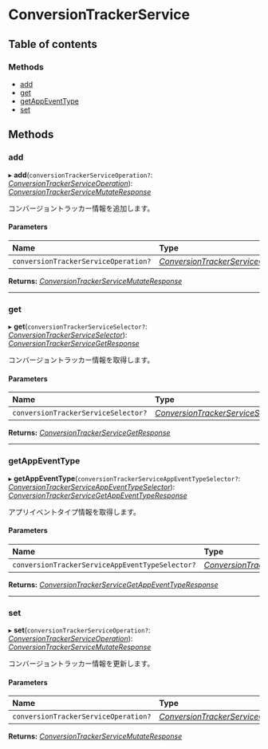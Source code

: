 # ConversionTrackerService


## Table of contents

### Methods

- [add](conversiontrackerservice.md#add)
- [get](conversiontrackerservice.md#get)
- [getAppEventType](conversiontrackerservice.md#getappeventtype)
- [set](conversiontrackerservice.md#set)

## Methods

### add

▸ **add**(`conversionTrackerServiceOperation?`: [*ConversionTrackerServiceOperation*](../../data/search/conversiontrackerserviceoperation.md)): [*ConversionTrackerServiceMutateResponse*](../../data/search/conversiontrackerservicemutateresponse.md)

<div lang=\"ja\">コンバージョントラッカー情報を追加します。</div> 

#### Parameters

| Name | Type |
| :------ | :------ |
| `conversionTrackerServiceOperation?` | [*ConversionTrackerServiceOperation*](../../data/search/conversiontrackerserviceoperation.md) |

**Returns:** [*ConversionTrackerServiceMutateResponse*](../../data/search/conversiontrackerservicemutateresponse.md)

___

### get

▸ **get**(`conversionTrackerServiceSelector?`: [*ConversionTrackerServiceSelector*](../../data/search/conversiontrackerserviceselector.md)): [*ConversionTrackerServiceGetResponse*](../../data/search/conversiontrackerservicegetresponse.md)

<div lang=\"ja\">コンバージョントラッカー情報を取得します。</div> 

#### Parameters

| Name | Type |
| :------ | :------ |
| `conversionTrackerServiceSelector?` | [*ConversionTrackerServiceSelector*](../../data/search/conversiontrackerserviceselector.md) |

**Returns:** [*ConversionTrackerServiceGetResponse*](../../data/search/conversiontrackerservicegetresponse.md)

___

### getAppEventType

▸ **getAppEventType**(`conversionTrackerServiceAppEventTypeSelector?`: [*ConversionTrackerServiceAppEventTypeSelector*](../../data/search/conversiontrackerserviceappeventtypeselector.md)): [*ConversionTrackerServiceGetAppEventTypeResponse*](../../data/search/conversiontrackerservicegetappeventtyperesponse.md)

<div lang=\"ja\">アプリイベントタイプ情報を取得します。</div> 

#### Parameters

| Name | Type |
| :------ | :------ |
| `conversionTrackerServiceAppEventTypeSelector?` | [*ConversionTrackerServiceAppEventTypeSelector*](../../data/search/conversiontrackerserviceappeventtypeselector.md) |

**Returns:** [*ConversionTrackerServiceGetAppEventTypeResponse*](../../data/search/conversiontrackerservicegetappeventtyperesponse.md)

___

### set

▸ **set**(`conversionTrackerServiceOperation?`: [*ConversionTrackerServiceOperation*](../../data/search/conversiontrackerserviceoperation.md)): [*ConversionTrackerServiceMutateResponse*](../../data/search/conversiontrackerservicemutateresponse.md)

<div lang=\"ja\">コンバージョントラッカー情報を更新します。</div> 

#### Parameters

| Name | Type |
| :------ | :------ |
| `conversionTrackerServiceOperation?` | [*ConversionTrackerServiceOperation*](../../data/search/conversiontrackerserviceoperation.md) |

**Returns:** [*ConversionTrackerServiceMutateResponse*](../../data/search/conversiontrackerservicemutateresponse.md)
